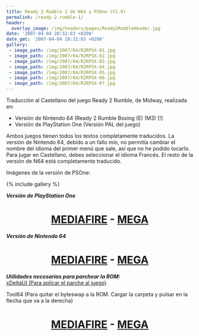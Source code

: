 ```yaml
---
title: Ready 2 Rumble 1 de N64 y PSOne (V1.0)
permalink: /ready-2-rumble-1/
header:
  overlay_image: /img/headers/pages/Ready2RumbleHeader.jpg
date: '2007-04-04 20:32:03 +0200'
date_gmt: '2007-04-04 18:32:03 +0200'
gallery:
 - image_path: /img/2007/04/R2RPSX-01.jpg
 - image_path: /img/2007/04/R2RPSX-02.jpg
 - image_path: /img/2007/04/R2RPSX-03.jpg
 - image_path: /img/2007/04/R2RPSX-04.jpg
 - image_path: /img/2007/04/R2RPSX-05.jpg
 - image_path: /img/2007/04/R2RPSX-06.jpg
 - image_path: /img/2007/04/R2RPSX-07.jpg
---
```

Traducción al Castellano del juego Ready 2 Rumble, de Midway, realizada en:  
- Versión de Nintendo 64 (Ready 2 Rumble Boxing (E) (M3) [!]  
- Versión de PlayStation One (Versión PAL del juego)

Ambos juegos tienen todos los textos completamente traducidos. La versión de Nintendo 64, 
debido a un fallo mío, no permitía cambiar el nombre del idioma del primer menú que sale, 
así que no he podido tocarlo. Para jugar en Castellano, debes seleccionar el idioma Francés. 
El resto de la versión de N64 está completamente traducido.

Imágenes de la versión de PSOne:

{% include gallery %}

_**Versión de PlayStation One**_

<h1 style="text-align: center;"><strong><a href="http://www.mediafire.com/download/a3t3ol5dakefqa8/Ready2Rumble-PSX-PAL.7z">MEDIAFIRE</a> - 
<a href="https://mega.nz/#!AR8xGDBD!cvqDLrhR9Y9eDCGo_W4Lf-x9ajylpxfjZ3HVLdjdVIQ">MEGA</a></strong></h1>

_**Versión de Nintendo 64**_

<h1 style="text-align: center;"><strong><a href="http://www.mediafire.com/download/mdfdpl2up3j1cmi/Ready2Rumble-N64-%28E%29%28M3%29%5B%21%5D.7z">MEDIAFIRE</a> - 
<a href="https://mega.nz/#!tRkmGCzI!zI7qEuUqQ4DaM2rN9kM3zTcKrjXQvvKRm7ssJ2d0GyA">MEGA</a></strong></h1>

_**Utilidades necesarias para parchear la ROM:**_  
[xDeltaUI (Para aplicar el parche al juego)](http://www.romhacking.net/utilities/598/)

Tool64 (Para quitar el byteswap a la ROM. Cargar la carpeta y pulsar en la flecha que va a la derecha)

<h1 style="text-align: center;"><strong><a href="http://www.mediafire.com/download/5z5e3813mdqp8tm/Tool64_v1.11Beta1.zip">MEDIAFIRE</a> - <a href="https://mega.nz/#!sZM3EaaL!6VxPMLqdJ4L1eCnqqiMkNaYB0Xr0e9L3tOKe9y8eXHI">MEGA</a></strong></h1>
